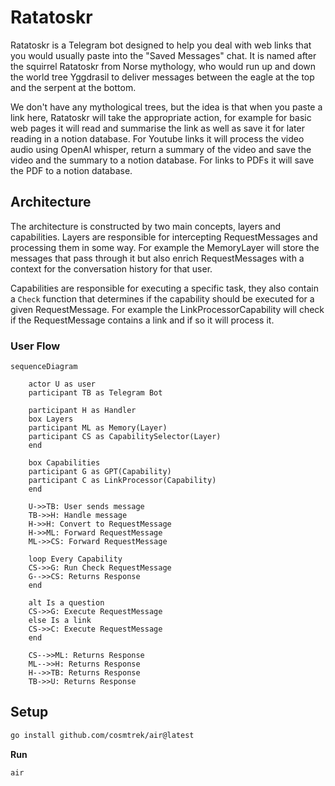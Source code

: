 # Ratatoskr
Ratatoskr is a Telegram bot designed to help you deal with web links that you would usually paste into the "Saved Messages" chat. It is named after the squirrel Ratatoskr from Norse mythology, who would run up and down the world tree Yggdrasil to deliver messages between the eagle at the top and the serpent at the bottom.

We don't have any mythological trees, but the idea is that when you paste a link here, Ratatoskr will take the appropriate action, for example for basic web pages it 
will read and summarise the link as well as save it for later reading in a notion database. For Youtube links it will process the video audio using OpenAI whisper, return a summary of the video and save the video and the summary to a notion database. For links to PDFs it will save the PDF to a notion database. 

## Architecture
The architecture is constructed by two main concepts, layers and capabilities. Layers are responsible for intercepting RequestMessages and processing them in some way. For example the MemoryLayer will store the messages that pass through it but also enrich RequestMessages with a context for the conversation history for that user.

Capabilities are responsible for executing a specific task, they also contain a `Check` function that determines if the capability should be executed for a given RequestMessage. For example the LinkProcessorCapability will check if the RequestMessage contains a link and if so it will process it.

    
### User Flow
```mermaid
sequenceDiagram

    actor U as user
    participant TB as Telegram Bot

    participant H as Handler
    box Layers
    participant ML as Memory(Layer)
    participant CS as CapabilitySelector(Layer)
    end

    box Capabilities
    participant G as GPT(Capability)
    participant C as LinkProcessor(Capability)
    end

    U->>TB: User sends message
    TB->>H: Handle message
    H->>H: Convert to RequestMessage
    H->>ML: Forward RequestMessage
    ML->>CS: Forward RequestMessage

    loop Every Capability
    CS->>G: Run Check RequestMessage
    G-->>CS: Returns Response
    end

    alt Is a question
    CS->>G: Execute RequestMessage
    else Is a link
    CS->>C: Execute RequestMessage
    end

    CS-->>ML: Returns Response
    ML-->>H: Returns Response
    H-->>TB: Returns Response
    TB->>U: Returns Response
```


## Setup
```sh
go install github.com/cosmtrek/air@latest
```

**Run**
```
air
```